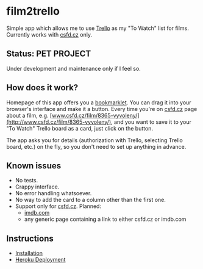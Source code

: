 # film2trello

Simple app which allows me to use [Trello](http://trello.com/) as my "To Watch" list for films. Currently works with [csfd.cz](http://csfd.cz) only.

## Status: PET PROJECT

Under development and maintenance only if I feel so.

## How does it work?

Homepage of this app offers you a [bookmarklet](https://en.wikipedia.org/wiki/Bookmarklet). You can drag it into your browser's interface and make it a button. Every time you're on [csfd.cz](http://csfd.cz) page about a film, e.g. [www.csfd.cz/film/8365-vyvoleny/](http://www.csfd.cz/film/8365-vyvoleny/), and you want to save it to your "To Watch" Trello board as a card, just click on the button.

The app asks you for details (authorization with Trello, selecting Trello board, etc.) on the fly, so you don't need to set up anything in advance.

## Known issues

- No tests.
- Crappy interface.
- No error handling whatsoever.
- No way to add the card to a column other than the first one.
- Support only for [csfd.cz](http://csfd.cz). Planned:
    - [imdb.com](http://www.imdb.com/)
    - any generic page containing a link to either csfd.cz or imdb.com

## Instructions

- [Installation](docs/installation.md)
- [Heroku Deployment](docs/heroku.md)
